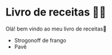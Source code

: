 # Livro de receitas :woman_cook:

Olá! bem vindo ao meu livro de receitas:wave:

- Strogonoff de frango
- Pavê
